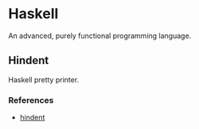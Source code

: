 # Haskell

An advanced, purely functional programming language.

## Hindent

Haskell pretty printer.

### References

- [hindent](https://github.com/mihaimaruseac/hindent)
